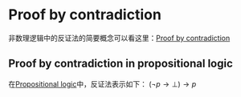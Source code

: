 # Proof by contradiction

非数理逻辑中的反证法的简要概念可以看这里：[Proof by contradiction](../../../../../Attachments/2.%20Mathematics/0.%20Foundations%20of%20mathematics/Mathematical%20proof/Methods%20of%20proof/Indirect%20proofs/Proof%20by%20contradiction/IMG-20240212100314615.pdf)

## Proof by contradiction in propositional logic

在[Propositional logic](../../../../../1.%20Philosophy/Logic/Systems%20of%20logic/Formal%20Logic/Classical%20Logic/Propositional%20calculus/Propositional%20logic.md)中，反证法表示如下：
$\left ( \neg p \to \bot  \right ) \to p$

